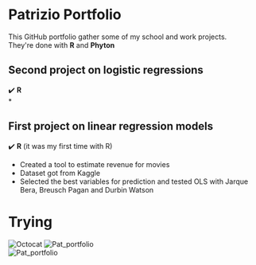 # Patrizio Portfolio
This GitHub portfolio gather some of my school and work projects.  
They're done with **R** and **Phyton**     
## Second project on logistic regressions  
:heavy_check_mark: **R**  
* 
## First project on linear regression models
:heavy_check_mark: **R** (it was my first time with R)   
* Created a tool to estimate revenue for movies  
* Dataset got from Kaggle
* Selected the best variables for prediction and tested OLS with Jarque Bera, Breusch Pagan and Durbin Watson  
  




# Trying
![Octocat](https://github.githubassets.com/images/icons/emoji/octocat.png)
![Pat_portfolio](https://github.githubassets.com/images/icons/emoji/unicode/1f604.png)  
![Pat_portfolio](https://github.githubassets.com/images/icons/emoji/unicode/2714.png?v8)
